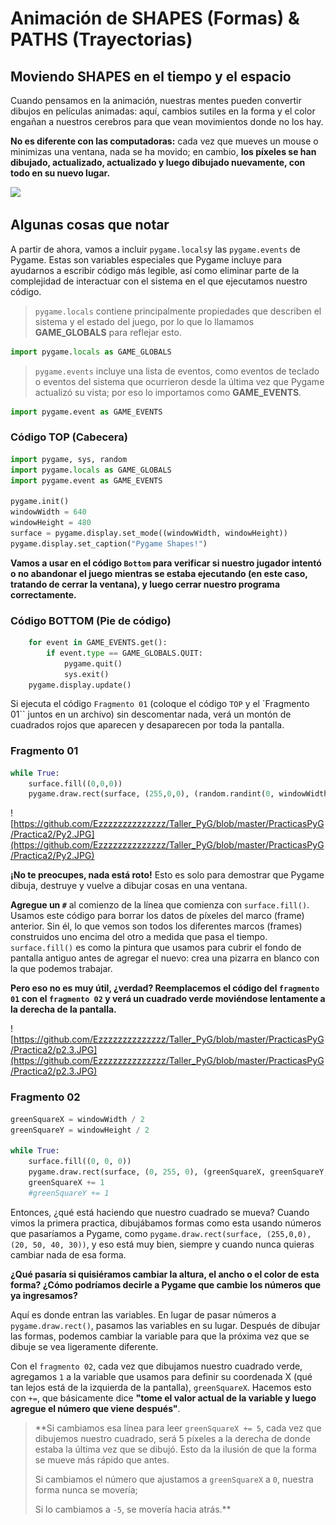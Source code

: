 # Animación de SHAPES (Formas) & PATHS (Trayectorias)

## Moviendo SHAPES en el tiempo y el espacio

Cuando pensamos en la animación, nuestras mentes pueden convertir dibujos en películas animadas: aquí, cambios sutiles en la forma y el color engañan a nuestros cerebros para que vean movimientos donde no los hay. 

**No es diferente con las computadoras:** cada vez que mueves un mouse o minimizas una ventana, nada se ha movido; en cambio, **los píxeles se han dibujado, actualizado, actualizado y luego dibujado nuevamente, con todo en su nuevo lugar.**

![](https://media.giphy.com/media/YTEAn0boXGmY0/giphy.gif)

## Algunas cosas que notar
A partir de ahora, vamos a incluir `pygame.locals`y las `pygame.events` de Pygame. 
Estas son variables especiales que Pygame incluye para ayudarnos a escribir código más legible, así como eliminar parte de la complejidad de interactuar con el sistema en el que ejecutamos nuestro código.

>`pygame.locals` contiene principalmente propiedades que describen el sistema y el estado del juego, por lo que lo llamamos **GAME_GLOBALS** para reflejar esto.
```python
import pygame.locals as GAME_GLOBALS
```
> 
>`pygame.events` incluye una lista de eventos, como eventos de teclado o eventos del sistema que ocurrieron desde la última vez que Pygame actualizó su vista; por eso lo importamos como **GAME_EVENTS**.
```python
import pygame.event as GAME_EVENTS
```

### Código TOP (Cabecera)
```python
import pygame, sys, random
import pygame.locals as GAME_GLOBALS
import pygame.event as GAME_EVENTS

pygame.init()
windowWidth = 640
windowHeight = 480
surface = pygame.display.set_mode((windowWidth, windowHeight))
pygame.display.set_caption("Pygame Shapes!")
```
**Vamos a usar en el código `Bottom` para verificar si nuestro jugador intentó o no abandonar el juego mientras se estaba ejecutando (en este caso, tratando de cerrar la ventana), y luego cerrar nuestro programa correctamente.**

### Código BOTTOM (Pie de código)
```python
	for event in GAME_EVENTS.get():
	    if event.type == GAME_GLOBALS.QUIT:
	        pygame.quit()
	        sys.exit()
	pygame.display.update()
```
Si ejecuta el código `Fragmento 01` (coloque el código `TOP` y el `Fragmento 01``  juntos en un archivo)  sin descomentar nada, verá un montón de cuadrados rojos que aparecen y desaparecen por toda la pantalla.

### Fragmento 01
```python
while True:
    surface.fill((0,0,0))
    pygame.draw.rect(surface, (255,0,0), (random.randint(0, windowWidth), random.randint(0, windowHeight), 10, 10))
```

![https://github.com/Ezzzzzzzzzzzzzz/Taller_PyG/blob/master/PracticasPyG/Practica2/Py2.JPG](https://github.com/Ezzzzzzzzzzzzzz/Taller_PyG/blob/master/PracticasPyG/Practica2/Py2.JPG)

**¡No te preocupes, nada está roto!** Esto es solo para demostrar que Pygame dibuja, destruye y vuelve a dibujar cosas en una ventana. 

**Agregue un `#`** al comienzo de la línea que comienza con `surface.fill()`. Usamos este código para borrar los datos de píxeles del marco (frame) anterior. Sin él, lo que vemos son todos los diferentes marcos (frames) construidos uno encima del otro a medida que pasa el tiempo. `surface.fill()` es como la pintura que usamos para cubrir el fondo de pantalla antiguo antes de agregar el nuevo: crea una pizarra en blanco con la que podemos trabajar.

**Pero eso no es muy útil, ¿verdad? Reemplacemos el código del `fragmento 01` con el `fragmento 02` y verá un cuadrado verde moviéndose lentamente a la derecha de la pantalla.**

![https://github.com/Ezzzzzzzzzzzzzz/Taller_PyG/blob/master/PracticasPyG/Practica2/p2.3.JPG](https://github.com/Ezzzzzzzzzzzzzz/Taller_PyG/blob/master/PracticasPyG/Practica2/p2.3.JPG)

### Fragmento 02
```python
greenSquareX = windowWidth / 2
greenSquareY = windowHeight / 2

while True:
    surface.fill((0, 0, 0))
    pygame.draw.rect(surface, (0, 255, 0), (greenSquareX, greenSquareY, 10, 10))
    greenSquareX += 1
    #greenSquareY += 1
```
Entonces, ¿qué está haciendo que nuestro cuadrado se mueva? Cuando vimos la primera practica, dibujábamos formas como esta usando números que pasaríamos a Pygame, como `pygame.draw.rect(surface, (255,0,0), (20, 50, 40, 30))`, y eso está muy bien, siempre y cuando nunca quieras cambiar nada de esa forma.

**¿Qué pasaría si quisiéramos cambiar la altura, el ancho o el color de esta forma? ¿Cómo podríamos decirle a Pygame que cambie los números que ya ingresamos?** 

Aquí es donde entran las variables. En lugar de pasar números a `pygame.draw.rect()`, pasamos las variables en su lugar. Después de dibujar las formas, podemos cambiar la variable para que la próxima vez que se dibuje se vea ligeramente diferente.

Con el `fragmento 02`, cada vez que dibujamos nuestro cuadrado verde, agregamos `1` a la variable que usamos para definir su coordenada X (qué tan lejos está de la izquierda de la pantalla), `greenSquareX`. Hacemos esto con `+=`, que básicamente dice **"tome el valor actual de la variable y luego agregue el número que viene después"**.

>**Si cambiamos esa línea para leer `greenSquareX += 5`, cada vez que dibujemos nuestro cuadrado, será 5 píxeles a la derecha de donde estaba la última vez que se dibujó. Esto da la ilusión de que la forma se mueve más rápido que antes. 
>
>Si cambiamos el número que ajustamos a `greenSquareX` a `0`, nuestra forma nunca se movería; 
>
>Si lo cambiamos a `-5`, se movería hacia atrás.**



<!--stackedit_data:
eyJoaXN0b3J5IjpbMTIzNzg1NzA2MywxNzA0NzQwMDU4LC0xNj
g1MzA4MTIwLC0xNTU4NDkzMjMyLDM4ODkzNTEzLC0xMDMyMTAx
NDMsMTQ1OTgxMDc2MywxMDQ3ODIzMjA1LC03MTA0NzY0MjQsNz
IwMDk3NjA1LDIwNTkyMDM0MjcsLTc0NTY2NjksMTkyNTUxNjg4
MSwtMTk2MDAxMTYyNywtMTkzODIwNzUxOSwxNTY2NTkzNDcsMT
AyNTc0NjE1OSwtNzU0NzIwNzQxLC0xMTU5NDM5OTU2LC0yMjcz
MzgxNF19
-->